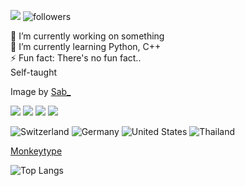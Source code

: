 
  ![](https://komarev.com/ghpvc/?username=Alucus&style=flat-square&abbreviated=true&label=Profile+Views) <img alt="followers" src="https://img.shields.io/github/followers/Alucus?label=Followers&style=social">


  🔭 I’m currently working on something \
  🌱 I’m currently learning Python, C++ \
  ⚡ Fun fact: There's no fun fact.. \
  Self-taught

Image by [Sab_](https://www.pixiv.net/en/artworks/102773104)
<p align=left>
    <img src="https://skillicons.dev/icons?i=python" />
    <img src="https://skillicons.dev/icons?i=cpp" />
    <img src="https://skillicons.dev/icons?i=godot" />
    <img src="https://skillicons.dev/icons?i=blender" />
    
</p>

![Switzerland](https://raw.githubusercontent.com/stevenrskelton/flag-icon/master/png/16/country-4x3/ch.png "Switzerland")
![Germany](https://raw.githubusercontent.com/stevenrskelton/flag-icon/master/png/16/country-4x3/de.png "Germany")
![United States](https://raw.githubusercontent.com/stevenrskelton/flag-icon/master/png/16/country-4x3/us.png "United States")
![Thailand](https://raw.githubusercontent.com/stevenrskelton/flag-icon/master/png/16/country-4x3/th.png "Thailand")


<p align= "left" >


[Monkeytype](https://monkeytype.com/profile/Alucus)


![Top Langs](https://github-readme-stats.vercel.app/api/top-langs/?username=Alucus&layout=compact)
